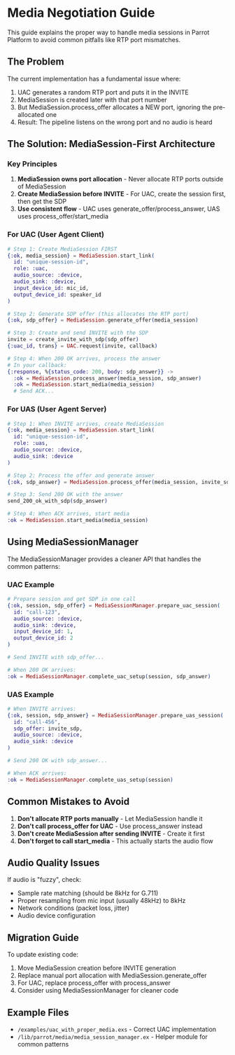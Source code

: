 # Media Negotiation Guide

This guide explains the proper way to handle media sessions in Parrot Platform to avoid common pitfalls like RTP port mismatches.

## The Problem

The current implementation has a fundamental issue where:
1. UAC generates a random RTP port and puts it in the INVITE
2. MediaSession is created later with that port number
3. But MediaSession.process_offer allocates a NEW port, ignoring the pre-allocated one
4. Result: The pipeline listens on the wrong port and no audio is heard

## The Solution: MediaSession-First Architecture

### Key Principles

1. **MediaSession owns port allocation** - Never allocate RTP ports outside of MediaSession
2. **Create MediaSession before INVITE** - For UAC, create the session first, then get the SDP
3. **Use consistent flow** - UAC uses generate_offer/process_answer, UAS uses process_offer/start_media

### For UAC (User Agent Client)

```elixir
# Step 1: Create MediaSession FIRST
{:ok, media_session} = MediaSession.start_link(
  id: "unique-session-id",
  role: :uac,
  audio_source: :device,
  audio_sink: :device,
  input_device_id: mic_id,
  output_device_id: speaker_id
)

# Step 2: Generate SDP offer (this allocates the RTP port)
{:ok, sdp_offer} = MediaSession.generate_offer(media_session)

# Step 3: Create and send INVITE with the SDP
invite = create_invite_with_sdp(sdp_offer)
{:uac_id, trans} = UAC.request(invite, callback)

# Step 4: When 200 OK arrives, process the answer
# In your callback:
{:response, %{status_code: 200, body: sdp_answer}} ->
  :ok = MediaSession.process_answer(media_session, sdp_answer)
  :ok = MediaSession.start_media(media_session)
  # Send ACK...
```

### For UAS (User Agent Server)

```elixir
# Step 1: When INVITE arrives, create MediaSession
{:ok, media_session} = MediaSession.start_link(
  id: "unique-session-id", 
  role: :uas,
  audio_source: :device,
  audio_sink: :device
)

# Step 2: Process the offer and generate answer
{:ok, sdp_answer} = MediaSession.process_offer(media_session, invite_sdp)

# Step 3: Send 200 OK with the answer
send_200_ok_with_sdp(sdp_answer)

# Step 4: When ACK arrives, start media
:ok = MediaSession.start_media(media_session)
```

## Using MediaSessionManager

The MediaSessionManager provides a cleaner API that handles the common patterns:

### UAC Example

```elixir
# Prepare session and get SDP in one call
{:ok, session, sdp_offer} = MediaSessionManager.prepare_uac_session(
  id: "call-123",
  audio_source: :device,
  audio_sink: :device,
  input_device_id: 1,
  output_device_id: 2
)

# Send INVITE with sdp_offer...

# When 200 OK arrives:
:ok = MediaSessionManager.complete_uac_setup(session, sdp_answer)
```

### UAS Example

```elixir
# When INVITE arrives:
{:ok, session, sdp_answer} = MediaSessionManager.prepare_uas_session(
  id: "call-456",
  sdp_offer: invite_sdp,
  audio_source: :device,
  audio_sink: :device
)

# Send 200 OK with sdp_answer...

# When ACK arrives:
:ok = MediaSessionManager.complete_uas_setup(session)
```

## Common Mistakes to Avoid

1. **Don't allocate RTP ports manually** - Let MediaSession handle it
2. **Don't call process_offer for UAC** - Use process_answer instead
3. **Don't create MediaSession after sending INVITE** - Create it first
4. **Don't forget to call start_media** - This actually starts the audio flow

## Audio Quality Issues

If audio is "fuzzy", check:
- Sample rate matching (should be 8kHz for G.711)
- Proper resampling from mic input (usually 48kHz) to 8kHz
- Network conditions (packet loss, jitter)
- Audio device configuration

## Migration Guide

To update existing code:

1. Move MediaSession creation before INVITE generation
2. Replace manual port allocation with MediaSession.generate_offer
3. For UAC, replace process_offer with process_answer
4. Consider using MediaSessionManager for cleaner code

## Example Files

- `/examples/uac_with_proper_media.exs` - Correct UAC implementation
- `/lib/parrot/media/media_session_manager.ex` - Helper module for common patterns